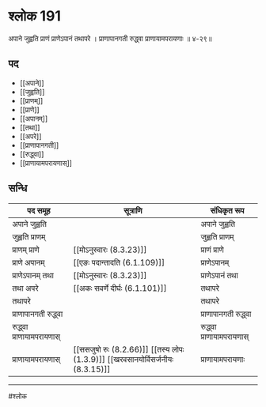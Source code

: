 # श्लोक 191

अपाने जुह्वति प्राणं प्राणेऽपानं तथापरे ।
प्राणापानगती रुद्ध्वा प्राणायामपरायणाः ॥ ४-२९॥


## पद 

- [[अपाने]]
- [[जुह्वति]]
- [[प्राणम्]]
- [[प्राणे]]
- [[अपानम्]]
- [[तथा]]
- [[अपरे]]
- [[प्राणापानगती]]
- [[रुद्ध्वा]]
- [[प्राणायामपरायणास्]]

## सन्धि

| पद समूह | सूत्राणि | संधिकृत रूप |
| ----- | ----- | ----- |
| अपाने जुह्वति |  | अपाने जुह्वति |
| जुह्वति प्राणम् |  | जुह्वति प्राणम् |
| प्राणम् प्राणे |  [[मोऽनुस्वारः (8.3.23)]] | प्राणं प्राणे |
| प्राणे अपानम् |  [[एङः पदान्तादति (6.1.109)]] | प्राणेऽपानम् |
| प्राणेऽपानम् तथा |  [[मोऽनुस्वारः (8.3.23)]] | प्राणेऽपानं तथा |
| तथा अपरे |  [[अकः सवर्णे दीर्घः (6.1.101)]] | तथापरे |
| तथापरे |  | तथापरे |
| प्राणापानगती रुद्ध्वा |  | प्राणापानगती रुद्ध्वा |
| रुद्ध्वा प्राणायामपरायणास् |  | रुद्ध्वा प्राणायामपरायणास् |
| प्राणायामपरायणास् |  [[ससजुषो रुः (8.2.66)]] [[तस्य लोपः (1.3.9)]] [[खरवसानयोर्विसर्जनीयः (8.3.15)]] | प्राणायामपरायणाः |


---

#श्लोक